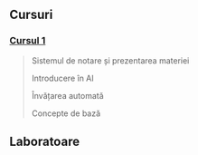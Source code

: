 
## Cursuri

  ### [Cursul 1](./Cursuri/Curs1.pptx)
 
  > Sistemul de notare și prezentarea materiei
  >
  > Introducere în AI
  >
  > Învățarea automată
  > 
  > Concepte de bază

## Laboratoare

